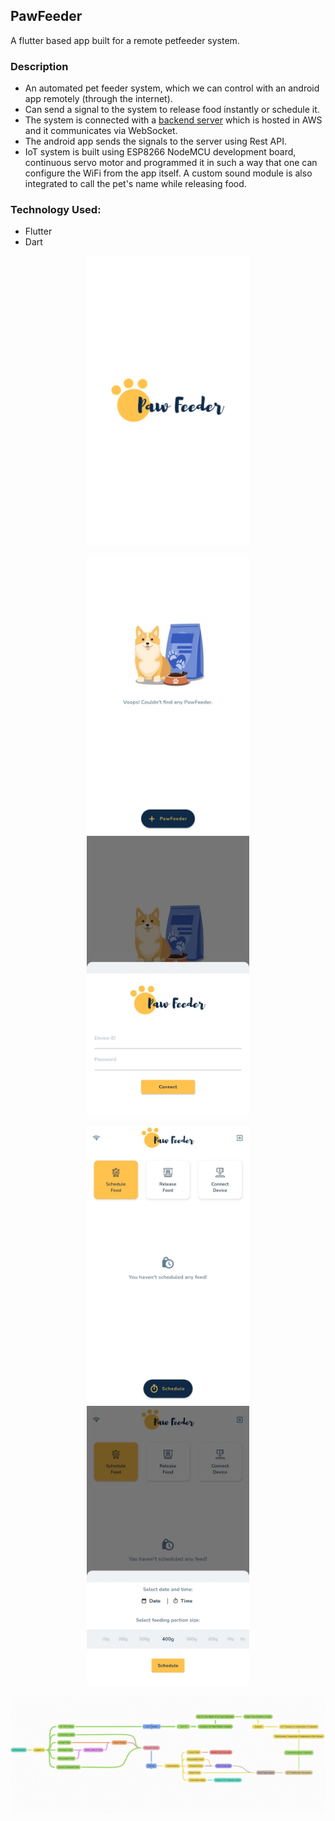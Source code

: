 ## PawFeeder

A flutter based app built for a remote petfeeder system.

### Description

-   An automated pet feeder system, which we can control with an android app remotely (through the internet).
-   Can send a signal to the system to release food instantly or schedule it.
-   The system is connected with a [backend server](https://github.com/bibekkakati/pawfeeder-backend) which is hosted in AWS and it communicates via WebSocket.
-   The android app sends the signals to the server using Rest API.
-   IoT system is built using ESP8266 NodeMCU development board, continuous servo motor and programmed it in such a way that one can configure the WiFi from the app itself. A custom sound module is also integrated to call the pet's name while releasing food.

### Technology Used:

-   Flutter
-   Dart

<p align="center">
    <img width="260" src="/mockup/screen.png">
</p>
<p align="center">
    <img width="260" src="/mockup/1.jpeg">
    <img width="260" src="/mockup/2.jpeg">
</p>
<p align="center">
    <img width="260" src="/mockup/3.jpeg">
    <img width="260" src="/mockup/4.jpeg">
</p>
<p align="center">
    <img src="/mockup/PawFeeder_Flow.png">
</p>
